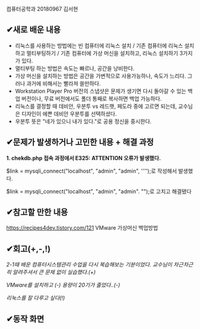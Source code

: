 컴퓨터공학과 20180967 김서현
##  &#10004;새로 배운 내용
- 리눅스를 사용하는 방법에는 빈 컴퓨터에 리눅스 설치 / 기존 컴퓨터에 리눅스 설치하고 멀티부팅하기 
/ 기존 컴퓨터에 가상 머신을 설치하고, 리눅스 설치하기 3가지가 있다.
- 멀티부팅 하는 방법은 속도는 빠르나, 공간을 낭비한다.
- 가상 머신을 설치하는 방법은 공간을 가변적으로 사용가능하나, 속도가 느리다. 그러나 과거에 비해서는 빨라져 쓸만하다.
- Workstation Player Pro 버전의 스냅샷은 문제가 생기면 다시 돌아갈 수 있는 백업 버전이나,
무료 버전에서도 폴더 통째로 복사하면 백업 가능하다.
- 리눅스를 결정할 때 데비안, 우분투 vs 레드햇, 페도라 중에 고르면 되는데, 교수님은 디자인이 에쁜 데비안 우분투를 선택하셨다.
- 우분투 뜻은 "네가 있으니 내가 있다."로 공용 정신을 중시한다.

##  &#10004;문제가 발생하거나 고민한 내용 + 해결 과정
**1. chekdb.php 접속 과정에서 E325: ATTENTION 오류가 발생했다.**

$link = mysqli_connect("localhost", "admin", "admin", '''');로 작성해서 발생했다.

$link = mysqli_connect("localhost", "admin", "admin". "");로 고치고 해결됐다

##  &#10004;참고할 만한 내용

https://recipes4dev.tistory.com/121 VMware 가상머신 백업방법

##  &#10004;회고(+,-,!)
*2-1때 배운 컴퓨터시스템관리 수업을 다시 복습해보는 기분이었다. 교수님이 차근차근히 알려주셔서 큰 문제 없이 실습했다.(+)*

*VMware를 설치하고 (-) 용량이 20기가 줄었다..(-)*

*리눅스를 잘 다루고 싶다(!)*

##  &#10004;동작 화면
